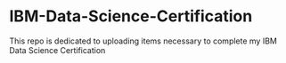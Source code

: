 # IBM-Data-Science-Certification
This repo is dedicated to uploading items necessary to complete my IBM Data Science Certification
